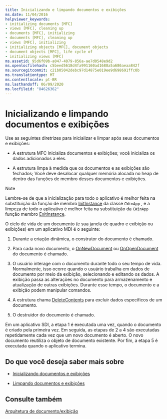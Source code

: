 ```yaml
---
title: Inicializando e limpando documentos e exibições
ms.date: 11/04/2016
helpviewer_keywords:
- initializing documents [MFC]
- views [MFC], cleaning up
- documents [MFC], initializing
- documents [MFC], cleaning up
- views [MFC], initializing
- initializing objects [MFC], document objects
- document objects [MFC], life cycle of
- initializing views [MFC]
ms.assetid: 95d6f09b-a047-4079-856a-ae7d0548e9d2
ms.openlocfilehash: c5beed5618d4fa991160ad1688a5a686aeaa842f
ms.sourcegitcommit: c21b05042debc97d14875e019ee9d698691ffc0b
ms.translationtype: MT
ms.contentlocale: pt-BR
ms.lasthandoff: 06/09/2020
ms.locfileid: "84626362"
---
```

# <a name="initializing-and-cleaning-up-documents-and-views"></a>Inicializando e limpando documentos e exibições

Use as seguintes diretrizes para inicializar e limpar após seus documentos e exibições:

- A estrutura MFC Inicializa documentos e exibições; você inicializa os dados adicionados a eles.

- A estrutura limpa à medida que os documentos e as exibições são fechados; Você deve desalocar qualquer memória alocada no heap de dentro das funções de membro desses documentos e exibições.

> [!NOTE]
> Lembre-se de que a inicialização para todo o aplicativo é melhor feita na substituição da função de membro [InitInstance](reference/cwinapp-class.md#initinstance) da classe `CWinApp` , e a limpeza de todo o aplicativo é melhor feita na substituição da `CWinApp` função membro [ExitInstance](reference/cwinapp-class.md#exitinstance).

O ciclo de vida de um documento (e sua janela de quadro e exibição ou exibições) em um aplicativo MDI é o seguinte:

1. Durante a criação dinâmica, o construtor do documento é chamado.

1. Para cada novo documento, o [OnNewDocument](reference/cdocument-class.md#onnewdocument) ou [OnOpenDocument](reference/cdocument-class.md#onopendocument) do documento é chamado.

1. O usuário interage com o documento durante todo o seu tempo de vida. Normalmente, isso ocorre quando o usuário trabalha em dados de documento por meio da exibição, selecionando e editando os dados. A exibição passa as alterações no documento para armazenamento e atualização de outras exibições. Durante esse tempo, o documento e a exibição podem manipular comandos.

1. A estrutura chama [DeleteContents](reference/cdocument-class.md#deletecontents) para excluir dados específicos de um documento.

1. O destruidor do documento é chamado.

Em um aplicativo SDI, a etapa 1 é executada uma vez, quando o documento é criado pela primeira vez. Em seguida, as etapas de 2 a 4 são executadas repetidamente cada vez que um novo documento é aberto. O novo documento reutiliza o objeto de documento existente. Por fim, a etapa 5 é executada quando o aplicativo termina.

## <a name="what-do-you-want-to-know-more-about"></a>Do que você deseja saber mais sobre

- [Inicializando documentos e exibições](initializing-documents-and-views.md)

- [Limpando documentos e exibições](cleaning-up-documents-and-views.md)

## <a name="see-also"></a>Consulte também

[Arquitetura de documento/exibição](document-view-architecture.md)
